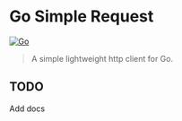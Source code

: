 Go Simple Request
===
[![Go](https://github.com/AidenHadisi/go-simple-request/actions/workflows/go.yml/badge.svg)](https://github.com/AidenHadisi/go-simple-request/actions/workflows/go.yml)
> A simple lightweight http client for Go.

## TODO
Add docs
